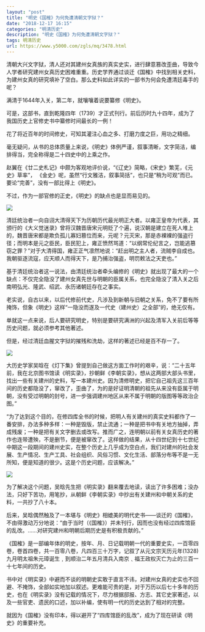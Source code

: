 ```yaml
---
layout: "post"
title: "明史《国榷》为何免遭清朝文字狱？"
date: "2018-12-17 16:15"
categories: "明清历史"
description: "明史《国榷》为何免遭清朝文字狱？"
tags: 明清历史
url: https://www.y5000.com/zgls/mq/3478.html
---
```






清朝大兴文字狱，清人还对其建州女真族的真实史实，进行肆意篡改歪曲，导致今人学者研究建州女真历史困难重重。历史学界通过谈迁《国榷》中找到相关史料，为建州女真的研究填补了空白。那么史料如此详实的一部书为何会免遭清廷毒手的呢？

满清于1644年入关，第二年，就嚷嚷着说要纂修《明史》。

可是，这部书，直到乾隆四年（1739）才正式刊行。前后历时九十四年，成为了我国历史上官修史书中纂修时间最长的一例！

花了将近百年的时间修史，可知其灌注心血之多、打磨力度之巨，用功之精细。

毫无疑问，从书的总体质量上来说，《明史》体例严谨，叙事清晰，文字简洁，编排得当，完全称得是二十四史中的上乘之作。

赵翼在《廿二史札记》中颇为客观地评价说，“《辽史》简略，《宋史》繁芜，《元史》草率”，
《金史》呢，虽然“行文雅洁，叙事简括”，也只是“稍为可观”而已。要论“完善”，没有一部比得上《明史》。

不过，作为一部官修的正史，《明史》的缺点也是显而易见的。

![](https://img.y5000.com/uploads/allimg/161014/6-161014151350R7.jpg)

清廷统治者一向自诩大清得天下为历朝历代最光明正大者。以雍正皇帝为代表，其颁行的《大义觉迷录》曾将汉魏晋唐宋元明贬了个遍，说汉朝是建立在死人堆上的，魏晋唐宋都是欺负孤儿寡妇篡位而来，元呢？元灭宋，那是赤裸裸的强盗行径；而明本是元之臣民，臣民犯上，雍正愤然骂道：“以纲常伦纪言之，岂能逃篡窃之罪？”对于大清得国，雍正正气凛然地说：“赶出明之主人者，流贼李自成也。我朝驱逐流寇，应天顺人而得天下，是乃捕治强盗，明罚敕法之天吏也。”

基于清廷统治者这一说法，由清廷统治者牵头编修的《明史》就出现了最大的一个缺点：不仅完全隐没了建州女真先世与明朝的臣属关系，也完全隐没了清入关之后南明弘光、隆武、绍武、永历诸朝廷存在之事实。

老实说，自古以来，以后代修前代史，凡涉及到新朝与旧朝之关系，免不了要有所掩饰，但象《明史》这样“一隐没而遂及一代史（建州史）之全部”的，绝无仅有。

单就这一点来说，后人要研究明史，特别是要研究满洲的兴起及清军入关前后等等历史问题，就必须参考其他著述。

但是，经过清廷血腥文字狱的摧残和洗劫，这样的著述已经是百不存一了。

![](/uploads/allimg/161014/6-161014151501135.JPG)

大历史学家吴晗在《灯下集》曾提到自己做这方面工作时的艰辛，说：“二十五年前，我在北京图书馆读《明实录》，抄朝鲜《李朝实录》，想从这两部大部头书里，找出一些有关建州的史料，写一本建州史。因为清修明史，把它自己祖先这三百年间的历史都隐没了，窜改了，歪曲了，为的是好证明清朝的祖先从来没有臣属于明朝，没有受过明朝的封号，进一步强调建州地区从来不属于明朝的版图等等政治企图。”

“为了达到这个目的，在修四库全书的时候，把明人有关建州的真实史料都作了一番安排，办法多种多样：一种是毁版，禁止流通；一种是把书中有关地方抽掉，弄成残废；一种是把有关文字删去或改写。推而广之，连明朝以前有关女真历史的著作也连带遭殃，不是删节，便是被窜改了。这样做的结果，从十四世纪到十七世纪中期这一段期间的建州史实，在整个历史上几乎成为空白点，我们对建州的社会发展、生产情况、生产工具、社会组织、风俗习惯、文化生活、部落分布等不是一无所知，便是知道的很少。这是个历史问题，应该解决。”

![](/uploads/allimg/161014/6-1610141516024a.JPG)

为了解决这个问题，吴晗先生把《明实录》翻来覆去地读，读出了许多困难；没办法，只好下苦功，用笔抄，从朝鲜《李朝实录》中抄出有关建州和中朝关系的史料，一共抄了八十本。

后来，吴晗偶然触及了一本堪与《明史》相媲美的明代史书——谈迁的《国榷》，不由得激动万分地说：“由于当时（《国榷》）并未刊行，因而也没有经过四库馆臣的乱改。……对研究建州和明朝后期历史是有积极贡献的。”

《国榷》是一部编年体的明史，按年、月、日记载明朝一代的重要史实，一百零四卷，卷首四卷，共一百零八卷，凡四百三十万字，记叙了从元文宗天历元年(1328)九月明太祖朱元璋诞生﹐到顺治二年五月清兵入南京﹑福王政权灭亡为止的三百一十七年间的历史。

书中对《明实录》中避而不谈的明朝史实敢于直言不讳，对建州女真的史实也不回避、不掩饰，全部如实地加以叙述。更难能可贵的是，对于万历以后七十多年的历史，也在《明实录》没有记载的情况下，尽力根据邸报、方志、其它史家著述，以及一些官吏、遗民的口述，加以补编，使有明一代的历史达到了相对的完整。

就因为《国榷》没有印本，得以避开了“四库馆臣的乱改”，成为了现在研读《明史》的重要补充。
